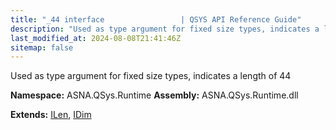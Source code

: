 ```yaml
---
title: "_44 interface                 | QSYS API Reference Guide"
description: "Used as type argument for fixed size types, indicates a length of 44  "
last_modified_at: 2024-08-08T21:41:46Z
sitemap: false
---
```


Used as type argument for fixed size types, indicates a length of 44 

**Namespace:** ASNA.QSys.Runtime
**Assembly:** ASNA.QSys.Runtime.dll

**Extends:** [ILen](/reference/runtime/qsys-runtime/i-len.html), [IDim](/reference/runtime/qsys-runtime/i-dim.html)
<br>
<br>
